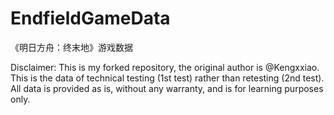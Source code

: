 # EndfieldGameData
《明日方舟：终末地》游戏数据

Disclaimer: This is my forked repository, the original author is @Kengxxiao.
This is the data of technical testing (1st test) rather than retesting (2nd test).
All data is provided as is, without any warranty, and is for learning purposes only.
